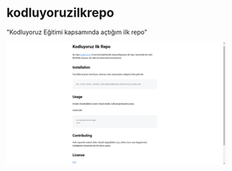 # kodluyoruzilkrepo
"Kodluyoruz Eğitimi kapsamında açtığım ilk repo"

![markdown resim](https://raw.githubusercontent.com/Kodluyoruz/taskforce/main/git/odev1/figures/markdown.png)

